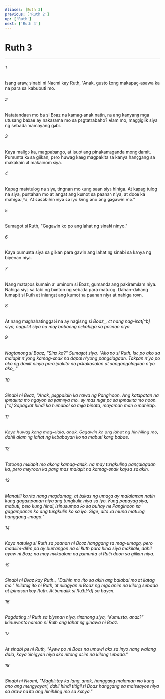 ```yaml
---
Aliases: [Ruth 3]
previous: ['Ruth 2']
up: ['Ruth']
next: ['Ruth 4']
---
```

# Ruth 3

***






















###### 1 










Isang araw, sinabi ni Naomi kay Ruth, "Anak, gusto kong makapag-asawa ka na para sa ikabubuti mo. 





















###### 2 










Natatandaan mo ba si Boaz na kamag-anak natin, na ang kanyang mga utusang babae ay nakasama mo sa pagtatrabaho? Alam mo, maggigiik siya ng sebada mamayang gabi. 





















###### 3 










Kaya maligo ka, magpabango, at isuot ang pinakamaganda mong damit. Pumunta ka sa giikan, pero huwag kang magpakita sa kanya hanggang sa makakain at makainom siya. 





















###### 4 










Kapag matutulog na siya, tingnan mo kung saan siya hihiga. At kapag tulog na siya, puntahan mo at iangat ang kumot sa paanan niya, at doon ka mahiga.[^a] At sasabihin niya sa iyo kung ano ang gagawin mo." 





















###### 5 










Sumagot si Ruth, "Gagawin ko po ang lahat ng sinabi ninyo." 





















###### 6 










Kaya pumunta siya sa giikan para gawin ang lahat ng sinabi sa kanya ng biyenan niya. 





















###### 7 










Nang matapos kumain at uminom si Boaz, gumanda ang pakiramdam niya. Nahiga siya sa tabi ng bunton ng sebada para matulog. Dahan-dahang lumapit si Ruth at iniangat ang kumot sa paanan niya at nahiga roon. 





















###### 8 










At nang maghahatinggabi na ay nagising si <i class="trans-change">Boaz_, at nang nag-inat[^b] siya, nagulat siya na may babaeng nakahiga sa paanan niya. 





















###### 9 










Nagtanong si Boaz, "Sino ka?" Sumagot siya, "Ako po si Ruth. Isa po ako sa malapit nʼyong kamag-anak na dapat nʼyong pangalagaan. Takpan nʼyo po ako ng damit ninyo <i class="trans-change">para ipakita na pakakasalan at pangangalagaan nʼyo ako_." 





















###### 10 










Sinabi ni Boaz, "Anak, pagpalain ka nawa ng Panginoon. Ang katapatan na ipinakita mo ngayon <i class="trans-change">sa pamilya mo_ ay mas higit pa sa ipinakita mo noon.[^c] Sapagkat hindi ka humabol sa mga binata, mayaman man o mahirap. 





















###### 11 










Kaya huwag kang mag-alala, anak. Gagawin ko ang lahat ng hinihiling mo, dahil alam ng lahat ng kababayan ko na mabuti kang babae. 





















###### 12 










Totoong malapit mo akong kamag-anak, na may tungkuling pangalagaan ka, pero mayroon ka pang mas malapit na kamag-anak kaysa sa akin. 





















###### 13 










Manatili ka rito nang magdamag, at bukas ng umaga ay malalaman natin kung gagampanan niya ang tungkulin niya sa iyo. Kung papayag siya, mabuti, pero kung hindi, isinusumpa ko sa buhay na Panginoon na gagampanan ko ang tungkulin ko sa iyo. Sige, dito ka muna matulog hanggang umaga." 





















###### 14 










Kaya natulog si Ruth sa paanan ni Boaz hanggang sa mag-umaga, pero madilim-dilim pa ay bumangon na si Ruth para hindi siya makilala, dahil ayaw ni Boaz na may makaalam na pumunta si Ruth doon sa giikan niya. 





















###### 15 










Sinabi ni Boaz <i class="trans-change">kay Ruth_, "Dalhin mo rito sa akin ang balabal mo at ilatag mo." Inilatag ito ni Ruth, at nilagyan ni Boaz ng mga anim na kilong sebada at ipinasan kay Ruth. At bumalik si Ruth[^d] sa bayan. 





















###### 16 










Pagdating ni Ruth sa biyenan niya, tinanong siya, "Kumusta, anak?" Ikinuwento naman ni Ruth ang lahat ng ginawa ni Boaz. 





















###### 17 










At sinabi pa ni Ruth, "Ayaw po ni Boaz na umuwi ako sa inyo nang walang dala, kaya binigyan niya ako nitong anim na kilong sebada." 





















###### 18 










Sinabi ni Naomi, "Maghintay ka lang, anak, hanggang malaman mo kung ano ang mangyayari, dahil hindi titigil si Boaz hanggang sa maisaayos niya sa araw na ito ang hinihiling mo sa kanya."

